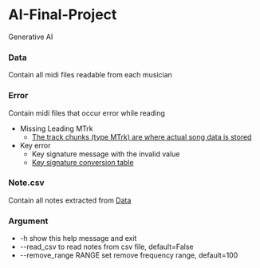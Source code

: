 # AI-Final-Project
Generative AI

### Data
Contain all midi files readable from each musician

### Error
Contain midi files that occur error while reading
+ Missing Leading MTrk
  + [The track chunks (type MTrk) are where actual song data is stored](http://www.music.mcgill.ca/~ich/classes/mumt306/StandardMIDIfileformat.html#BM2_3)
+ Key error
  + Key signature message with the invalid value
  + [Key signature conversion table](https://github.com/mido/mido/blob/f23a97427a9c36a1afea4ab4d67338f4741b9edb/mido/midifiles/meta.py#L27)

### Note.csv
Contain all notes extracted from [Data](https://github.com/Mike1ife/AI-Final-Project/tree/main/Data)

### Argument
+ -h                    show this help message and exit
+ --read_csv            to read notes from csv file, default=False
+ --remove_range RANGE  set remove frequency range, default=100
